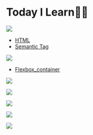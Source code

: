 # Today I Learn✍🏻

<img src="https://img.shields.io/badge/HTML5-E34F26?style=flat-square&logo=HTML5&logoColor=white"/></a>
  - <a href="https://github.com/hyemiL/TIL/blob/main/html/HTML.md"> HTML</a>
  - <a href="https://github.com/hyemiL/TIL/blob/main/html/semanticTag.md">Semantic Tag</a>

<img src="https://img.shields.io/badge/CSS3-1572B6?style=flat-square&logo=CSS3&logoColor=white"/></a>
- <a href="https://github.com/hyemiL/TIL/blob/main/css/Flexbox.md">Flexbox_container</a>

<img src="https://img.shields.io/badge/JavaScript-F7DF1E?style=flat-square&logo=JavaScript&logoColor=white"/></a>

<img src="https://img.shields.io/badge/jQuery-0769AD?style=flat-square&logo=jQuery&logoColor=white"/></a>

<img src="https://img.shields.io/badge/Java-007396?style=flat-square&logo=Java&logoColor=white"/></a>

<img src="https://img.shields.io/badge/Spring-6DB33F?style=flat-square&logo=Spring&logoColor=white"/></a>

<img src="https://img.shields.io/badge/Oracle-F80000?style=flat-square&logo=Oracle&logoColor=white"/></a>

